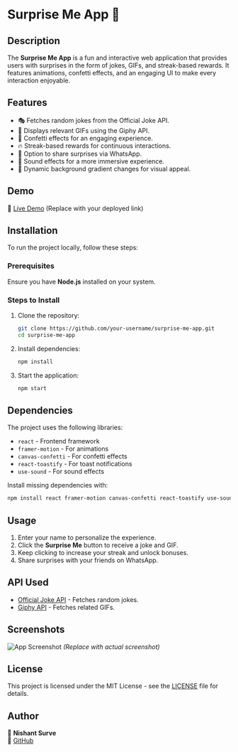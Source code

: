 
# Surprise Me App 🎉

## Description
The **Surprise Me App** is a fun and interactive web application that provides users with surprises in the form of jokes, GIFs, and streak-based rewards. It features animations, confetti effects, and an engaging UI to make every interaction enjoyable.

## Features
- 🎭 Fetches random jokes from the Official Joke API.
- 🎥 Displays relevant GIFs using the Giphy API.
- 🎊 Confetti effects for an engaging experience.
- 🔥 Streak-based rewards for continuous interactions.
- 📢 Option to share surprises via WhatsApp.
- 🎵 Sound effects for a more immersive experience.
- 🎨 Dynamic background gradient changes for visual appeal.

## Demo
🚀 [Live Demo](#) (Replace with your deployed link)

## Installation
To run the project locally, follow these steps:

### Prerequisites
Ensure you have **Node.js** installed on your system.

### Steps to Install
1. Clone the repository:
   ```sh
   git clone https://github.com/your-username/surprise-me-app.git
   cd surprise-me-app
   ```
2. Install dependencies:
   ```sh
   npm install
   ```
3. Start the application:
   ```sh
   npm start
   ```

## Dependencies
The project uses the following libraries:
- `react` - Frontend framework
- `framer-motion` - For animations
- `canvas-confetti` - For confetti effects
- `react-toastify` - For toast notifications
- `use-sound` - For sound effects

Install missing dependencies with:
```sh
npm install react framer-motion canvas-confetti react-toastify use-sound
```

## Usage
1. Enter your name to personalize the experience.
2. Click the **Surprise Me** button to receive a joke and GIF.
3. Keep clicking to increase your streak and unlock bonuses.
4. Share surprises with your friends on WhatsApp.

## API Used
- [Official Joke API](https://official-joke-api.appspot.com/random_joke) - Fetches random jokes.
- [Giphy API](https://developers.giphy.com/) - Fetches related GIFs.

## Screenshots
![App Screenshot](#) *(Replace with actual screenshot)*

## License
This project is licensed under the MIT License - see the [LICENSE](LICENSE) file for details.

## Author
👤 **Nishant Surve**  
🔗 [GitHub](https://github.com/Nishantsurve)
